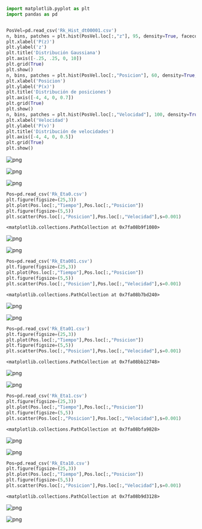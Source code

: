 

```python
import matplotlib.pyplot as plt
import pandas as pd


PosVel=pd.read_csv('Rk_Hist_dt00001.csv')
n, bins, patches = plt.hist(PosVel.loc[:,"z"], 95, density=True, facecolor='g', alpha=0.75)
plt.xlabel('P(z)')
plt.ylabel('z')
plt.title('Distribución Gaussiana')
plt.axis([-.25, .25, 0, 10])
plt.grid(True)
plt.show()
n, bins, patches = plt.hist(PosVel.loc[:,"Posicion"], 60, density=True, facecolor='g', alpha=0.75)
plt.xlabel('Posicion')
plt.ylabel('P(x)')
plt.title('Distribución de posiciones')
plt.axis([-4, 4, 0, 0.7])
plt.grid(True)
plt.show()
n, bins, patches = plt.hist(PosVel.loc[:,"Velocidad"], 100, density=True, facecolor='g', alpha=0.75)
plt.xlabel('Velocidad')
plt.ylabel('P(v)')
plt.title('Distribución de velocidades')
plt.axis([-4, 4, 0, 0.5])
plt.grid(True)
plt.show()
```


![png](README_files/README_0_0.png)



![png](README_files/README_0_1.png)



![png](README_files/README_0_2.png)



```python
Pos=pd.read_csv('Rk_Eta0.csv')
plt.figure(figsize=(25,3))
plt.plot(Pos.loc[:,"Tiempo"],Pos.loc[:,"Posicion"])
plt.figure(figsize=(5,5))
plt.scatter(Pos.loc[:,"Posicion"],Pos.loc[:,"Velocidad"],s=0.001)
```




    <matplotlib.collections.PathCollection at 0x7fa08b9f1080>




![png](README_files/README_1_1.png)



![png](README_files/README_1_2.png)



```python
Pos=pd.read_csv('Rk_Eta001.csv')
plt.figure(figsize=(25,3))
plt.plot(Pos.loc[:,"Tiempo"],Pos.loc[:,"Posicion"])
plt.figure(figsize=(5,5))
plt.scatter(Pos.loc[:,"Posicion"],Pos.loc[:,"Velocidad"],s=0.001)
```




    <matplotlib.collections.PathCollection at 0x7fa08b7bd240>




![png](README_files/README_2_1.png)



![png](README_files/README_2_2.png)



```python
Pos=pd.read_csv('Rk_Eta01.csv')
plt.figure(figsize=(25,3))
plt.plot(Pos.loc[:,"Tiempo"],Pos.loc[:,"Posicion"])
plt.figure(figsize=(5,5))
plt.scatter(Pos.loc[:,"Posicion"],Pos.loc[:,"Velocidad"],s=0.001)
```




    <matplotlib.collections.PathCollection at 0x7fa08bb12748>




![png](README_files/README_3_1.png)



![png](README_files/README_3_2.png)



```python
Pos=pd.read_csv('Rk_Eta1.csv')
plt.figure(figsize=(25,3))
plt.plot(Pos.loc[:,"Tiempo"],Pos.loc[:,"Posicion"])
plt.figure(figsize=(5,5))
plt.scatter(Pos.loc[:,"Posicion"],Pos.loc[:,"Velocidad"],s=0.001)
```




    <matplotlib.collections.PathCollection at 0x7fa08bfa9828>




![png](README_files/README_4_1.png)



![png](README_files/README_4_2.png)



```python
Pos=pd.read_csv('Rk_Eta10.csv')
plt.figure(figsize=(25,3))
plt.plot(Pos.loc[:,"Tiempo"],Pos.loc[:,"Posicion"])
plt.figure(figsize=(5,5))
plt.scatter(Pos.loc[:,"Posicion"],Pos.loc[:,"Velocidad"],s=0.001)
```




    <matplotlib.collections.PathCollection at 0x7fa08b9d3128>




![png](README_files/README_5_1.png)



![png](README_files/README_5_2.png)



```python

```
